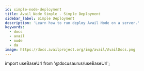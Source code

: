 ```yaml
---
id: simple-node-deployment
title: Avail Node Simple - Simple Deployment
sidebar_label: Simple Deployment
description: 'Learn how to run deploy Avail Node on a server.'
keywords:
  - docs
  - avail
  - node
  - da
image: https://docs.availproject.org/img/avail/AvailDocs.png
---
```


import useBaseUrl from '@docusaurus/useBaseUrl';
